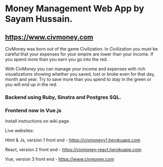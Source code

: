 # Money Management Web App by Sayam Hussain.

## https://www.civmoney.com

CivMoney was born out of the game Civilization. In Civilization you must be careful that your expenses for your empire are lower than your income. If you spend more than you earn you go into the red.

With CivMoney you can manage your income and expenses with rich visualizations showing whether you saved, lost or broke even for that day, month and year. Try to save more than you spend to stay in the green or you will end up in the red. 

### Backend using Ruby, Sinatra and Postgres SQL.
### Frontend now in Vue.js

Install instructions on wiki page.

Live websites:

Html & Js, version 1 front end - https://civmoneyv1.herokuapp.com

React, version 2 front end - https://civmoney-react.herokuapp.com

Vue, version 3 front end - https://www.civmoney.com
